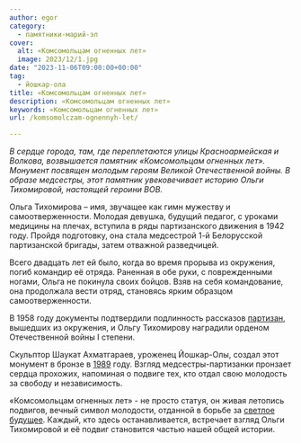 ```yaml
---
author: egor
category:
  - памятники-марий-эл
cover:
  alt: «Комсомольцам огненных лет»
  image: 2023/12/1.jpg
date: "2023-11-06T09:00:00+00:00"
tag:
  - йошкар-ола
title: «Комсомольцам огненных лет»
description: «Комсомольцам огненных лет»
keywords: «Комсомольцам огненных лет»
url: /komsomolczam-ognennyh-let/

---
```

_В сердце города, там, где переплетаются улицы Красноармейская и Волкова, возвышается памятник «Комсомольцам огненных лет». Монумент посвящен молодым героям Великой Отечественной войны. В образе медсестры, этот памятник увековечивает историю Ольги Тихомировой, настоящей героини ВОВ._

Ольга Тихомирова – имя, звучащее как гимн мужеству и самоотверженности. Молодая девушка, будущий педагог, с уроками медицины на плечах, вступила в ряды партизанского движения в 1942 году. Пройдя подготовку, она стала медсестрой 1-й Белорусской партизанской бригады, затем отважной разведчицей.

Всего двадцать лет ей было, когда во время прорыва из окружения, погиб командир её отряда. Раненная в обе руки, с поврежденными ногами, Ольга не покинула своих бойцов. Взяв на себя командование, она продолжала вести отряд, становясь ярким образцом самоотверженности.

В 1958 году документы подтвердили подлинность рассказов [партизан](/wwi/), вышедших из окружения, и Ольгу Тихомирову наградили орденом Отечественной войны I степени.

Скульптор Шаукат Ахматгараев, уроженец Йошкар-Олы, создал этот монумент в бронзе в [1989](https://ru.wikipedia.org/wiki/1989_%D0%B3%D0%BE%D0%B4) году. Взгляд медсестры-партизанки пронзает сердца прохожих, напоминая о подвиге тех, кто отдал свою молодость за свободу и независимость.

«Комсомольцам огненных лет» \- не просто статуя, он живая летопись подвигов, вечный символ молодости, отданной в борьбе за [светлое будущее](/potawatomi/). Каждый, кто здесь останавливается, встречает взгляд Ольги Тихомировой и её подвиг становится частью нашей общей истории.
